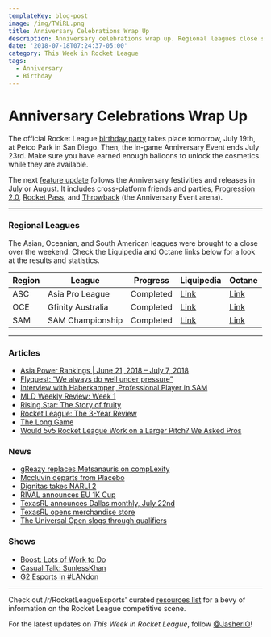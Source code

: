 ```yaml
---
templateKey: blog-post
image: /img/TWiRL.png
title: Anniversary Celebrations Wrap Up
description: Anniversary celebrations wrap up. Regional leagues close shop.
date: '2018-07-18T07:24:37-05:00'
category: This Week in Rocket League
tags:
  - Anniversary
  - Birthday
---
```

# Anniversary Celebrations Wrap Up

The official Rocket League [birthday party](http://www.rocketleague.com/news/rocket-league-third-birthday-party/) takes place tomorrow, July 19th, at Petco Park in San Diego. Then, the in-game Anniversary Event ends July 23rd. Make sure you have earned enough balloons to unlock the cosmetics while they are available.

The next [feature update](https://www.rocketleague.com/news/rocket-league-roadmap-summer-2018/) follows the Anniversary festivities and releases in July or August. It includes cross-platform friends and parties, [Progression 2.0](https://www.rocketleague.com/news/incoming-changes-to-xp-and-level-progression/), [Rocket Pass](https://www.rocketleague.com/news/rocket-pass-a-closer-look/), and [Throwback](https://twitter.com/RocketLeague/status/1016392258201870336) (the Anniversary Event arena). 

---

### Regional Leagues

The Asian, Oceanian, and South American leagues were brought to a close over the weekend. Check the Liquipedia and Octane links below for a look at the results and statistics. 

| Region | League            | Progress | Liquipedia                                                                                   | Octane                                                                    |
| ------ | ----------------- | -------- | -------------------------------------------------------------------------------------------- | ------------------------------------------------------------------------- |
| ASC    | Asia Pro League   | Completed   | [Link](https://liquipedia.net/rocketleague/1NE_eSports/Asia_Pro_League/Season_2) | [Link](https://octane.gg/event/asia-pro-league-season-two)                |
| OCE    | Gfinity Australia | Completed   | [Link](https://liquipedia.net/rocketleague/Gfinity/Australia/Elite_Series/Season_1)          | [Link](https://octane.gg/event/gfinity-australia-elite-series-season-one) |
| SAM    | SAM Championship  | Completed   | [Link](https://liquipedia.net/rocketleague/SAM_Championship/Season_1/League_Play)            | [Link](https://octane.gg/event/sam-championship-season-one)               |

---

### Articles

* [Asia Power Rankings | June 21, 2018 – July 7, 2018](https://rocketleagueasia.com/asia-power-rankings-june-21-2018-july-7-2018/)
* [Flyquest: “We always do well under pressure”](https://rocketeers.gg/interview-flyquest-narli-2-primethunder-wonder-ayyjayy/)
* [Interview with Haberkamper, Professional Player in SAM](http://team-dignitas.net/articles/blogs/rocket-league/12727/rocket-league-interview-haberkamper-south-american-professional-player)
* [MLD Weekly Review: Week 1](https://www.mldoubles.com/single-post/2018/07/17/Season-7-Week-1-Review)
* [Rising Star: The Story of fruity](https://octane.gg/news/rising-star-the-story-of-fruity/)
* [Rocket League: The 3-Year Review](https://www.polygon.com/2018/7/17/17578850/rocket-league-review-xbox-one-switch-ps4-pc)
* [The Long Game](https://www.theplayerslobby.com/2004/the-long-game-kronovi-g2-rocket-league/#.ZRjwo8fd5n)
* [Would 5v5 Rocket League Work on a Larger Pitch? We Asked Pros](https://www.redbull.com/us-en/rocket-league-pros-discuss-5v5-mode)

### News

* [gReazy replaces Metsanauris on compLexity](https://octane.gg/news/greazy-replaces-metsanauris-on-complexity/)
* [Mccluvin departs from Placebo](https://octane.gg/news/mccluvin-and-placebo-part-ways-with-each-other)
* [Dignitas takes NARLI 2](https://www.reddit.com/r/RocketLeagueEsports/comments/8yss86/northern_arena_rocket_league_invitational_2_50000/)
* [RIVAL announces EU 1K Cup](https://www.reddit.com/r/RocketLeagueEsports/comments/8yux13/rival_eu_1k_cup_july_21st_22nd_1000_prize_pool/)
* [TexasRL announces Dallas monthly, July 22nd](https://twitter.com/TexasRL/status/1018286990415028226)
* [TexasRL opens merchandise store](https://twitter.com/TexasRL/status/1019366629828972550)
* [The Universal Open slogs through qualifiers](https://universalopen.gg/phases/europe-open-qualifier-4/)

### Shows

* [Boost: Lots of Work to Do](https://www.youtube.com/watch?v=2QWfIRNlfKw)
* [Casual Talk: SunlessKhan](https://youtu.be/zzuaDVyFSAA)
* [G2 Esports in #LANdon](https://www.youtube.com/watch?v=bym2q92qAtA)

---

Check out /r/RocketLeagueEsports' curated [resources list](https://www.reddit.com/r/RocketLeagueEsports/wiki/links) for a bevy of information on the Rocket League competitive scene.

For the latest updates on _This Week in Rocket League_, follow [@JasherIO](https://twitter.com/JasherIO)!
